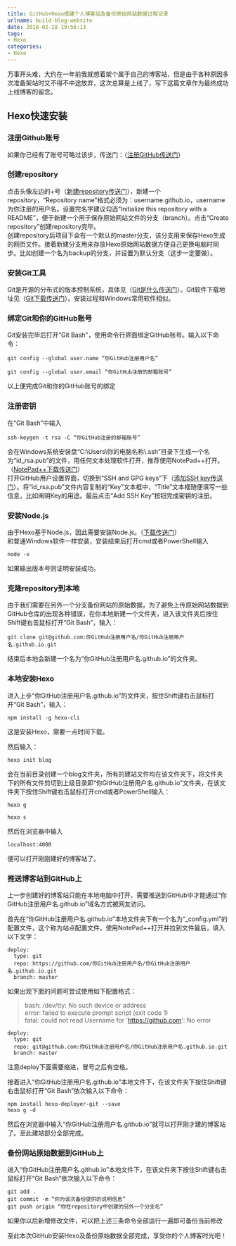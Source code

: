 ```yaml
---
title: GitHub+Hexo搭建个人博客站及备份原始网站数据过程记录
urlname: build-blog-website
date: 2018-02-28 19:56:13
tags:
- Hexo
categories:
- Hexo
---
```


万事开头难，大约在一年前我就想着架个属于自己的博客站，但是由于各种原因多次准备架站时又不得不中途放弃，这次总算是上线了，写下这篇文章作为最终成功上线博客的留念。
## Hexo快速安装

### 注册Github账号

如果你已经有了账号可略过该步，传送门：（[注册GitHub传送门](https://github.com)）

### 创建repository
点击头像左边的+号（[新建repository传送门](https://github.com/new)），新建一个repository，“Repository name”格式必须为：username.github.io，username为你注册的用户名。设置完名字建议勾选“Initialize this repository with a README”，便于新建一个用于保存原始网站文件的分支（branch）。点击“Create repository”创建repository完毕。<br>
创建repository后项目下会有一个默认的master分支，该分支用来保存Hexo生成的网页文件。接着新建分支用来存放Hexo原始网站数据方便自己更换电脑时同步。比如创建一个名为backup的分支，并设置为默认分支（这步一定要做）。

### 安装Git工具
Git是开源的分布式的版本控制系统，具体见（[Git是什么传送门](http://www.runoob.com/git/git-tutorial.html)）。Git软件下载地址见（[Git下载传送门](https://git-scm.com/download/)）。安装过程和Windows常用软件相似。

### 绑定Git和你的GitHub账号
Git安装完毕后打开“Git Bash"，使用命令行界面绑定GitHub账号。输入以下命令：

``` 
git config --global user.name “你GitHub注册用户名”
```

``` 
git config --global user.email “你GitHub注册的邮箱账号”
```

以上便完成Git和你的GitHub账号的绑定
### 注册密钥
在“Git Bash”中输入

``` 
ssh-keygen -t rsa -C “你GitHub注册的邮箱账号”
```

会在Windows系统安装盘“C:\Users\你的电脑名称\\.ssh”目录下生成一个名为“id\_rsa.pub”的文件，用任何文本处理软件打开，推荐使用NotePad++打开。（[NotePad++下载传送门](https://notepad-plus-plus.org/download/v7.5.5.html)）<br>
打开GitHub用户设置界面，切换到“SSH and GPG keys”下（[添加SSH key传送门](https://github.com/settings/ssh/new)）。将“id_rsa.pub”文件内容复制的“Key”文本框中，“Title”文本框随便填写一些信息，比如阐明Key的用途。最后点击“Add SSH Key”按钮完成密钥的注册。

### 安装Node.js
由于Hexo基于Node.js，因此需要安装Node.js。（[下载传送门](https://nodejs.org/en/download/)）<br>
和普通Windows软件一样安装，安装结束后打开cmd或者PowerShell输入
``` 
node -v
```
如果输出版本号则证明安装成功。

### 克隆repository到本地
由于我们需要在另外一个分支备份网站的原始数据，为了避免上传原始网站数据到GitHub仓库的出现各种错误，在你本地新建一个文件夹，进入该文件夹后按住Shift键右击鼠标打开“Git Bash”，输入：

``` 
git clone git@github.com:你GitHub注册用户名/你GitHub注册用户名.github.io.git
```

结束后本地会新建一个名为“你GitHub注册用户名.github.io”的文件夹。

### 本地安装Hexo
进入上步“你GitHub注册用户名.github.io”的文件夹，按住Shift键右击鼠标打开“Git Bash”，输入：

``` 
npm install -g hexo-cli 
```

这是安装Hexo，需要一点时间下载。

然后输入：

``` 
hexo init blog
```

会在当前目录创建一个blog文件夹，所有的建站文件均在该文件夹下，将文件夹下的所有文件剪切到上级目录即“你GitHub注册用户名.github.io”文件夹，在该文件夹下按住Shift键右击鼠标打开cmd或者PowerShell输入：

``` 
hexo g
```

``` 
hexo s
```

然后在浏览器中输入
``` 
localhost:4000
```
便可以打开刚刚建好的博客站了。

### 推送博客站到GitHub上
上一步创建好的博客站只能在本地电脑中打开，需要推送到GitHub中才能通过“你GitHub注册用户名.github.io”域名方式被网友访问。

首先在“你GitHub注册用户名.github.io”本地文件夹下有一个名为“\_config.yml”的配置文件，这个称为站点配置文件，使用NotePad++打开并拉到文件最后，填入以下文字：

``` 
deploy:
  type: git 
  repo: https://github.com/你GitHub注册用户名/你GitHub注册用户名.github.io.git 
  branch: master
```

如果出现下面的问题可尝试使用如下配置格式：
> bash: /dev/tty: No such device or address  
error: failed to execute prompt script (exit code 1)  
fatal: could not read Username for 'https://github.com': No error 


``` 
deploy:
  type: git  
  repo: git@github.com:你GitHub注册用户名/你GitHub注册用户名.github.io.git  
  branch: master  
```

注意deploy下面需要缩进，冒号之后有空格。

接着进入“你GitHub注册用户名.github.io”本地文件下，在该文件夹下按住Shift键右击鼠标打开“Git Bash”依次输入以下命令：

```
npm install hexo-deployer-git --save  
hexo g -d
```

然后在浏览器中输入“你GitHub注册用户名.github.io”就可以打开刚才建的博客站了。至此建站部分全部完成。

### 备份网站原始数据到GitHub上
进入“你GitHub注册用户名.github.io”本地文件下，在该文件夹下按住Shift键右击鼠标打开“Git Bash”依次输入以下命令：

```
git add .  
git commit -m “你为该次备份提供的说明信息”
git push origin “你在repository中创建的另外一个分支名”
```

如果你以后新增修改文件，可以把上述三条命令全部运行一遍即可备份当前修改

至此本次GitHub安装Hexo及备份原始数据全部完成，享受你的个人博客时光吧！











